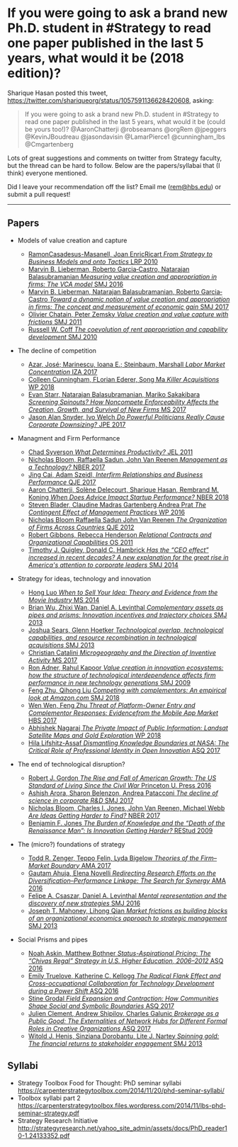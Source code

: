 # If you were going to ask a brand new Ph.D. student in #Strategy to read one paper published in the last 5 years, what would it be (2018 edition)?

Sharique Hasan posted this tweet, https://twitter.com/shariqueorg/status/1057591136628420608, asking:

> If you were going to ask a brand new Ph.D. student in #Strategy to read one paper published in the last 5 years, what would it be (could be yours too!)? @AaronChatterji @robseamans @orgRem @jpeggers @KevinJBoudreau @jasondavisin @LamarPierce1 @cunningham_lbs @Cmgartenberg

Lots of great suggestions and comments on twitter from Strategy faculty, but the thread can be hard to follow. Below are the papers/syllabai that (I think) everyone mentioned.

Did I leave your recommendation off the list? Email me (rem@hbs.edu) or submit a pull request!

---

## Papers
* Models of value creation and capture
  * [RamonCasadesus-Masanell, Joan EnricRicart _From Strategy to Business Models and onto Tactics_
    LRP 2010](https://www.sciencedirect.com/science/article/pii/S0024630110000051)
  * [Marvin B. Lieberman, Roberto Garcia‐Castro, Natarajan Balasubramanian _Measuring value creation and appropriation in firms: The VCA model_
  SMJ 2016 ](https://onlinelibrary.wiley.com/doi/abs/10.1002/smj.2565)
  * [Marvin B. Lieberman,  Natarajan Balasubramanian,  Roberto Garcia‐Castro _Toward a dynamic notion of value creation and appropriation in firms: The concept and measurement of economic gain_
    SMJ 2017 ](https://onlinelibrary.wiley.com/doi/abs/10.1002/smj.2708)
  * [Olivier Chatain, Peter Zemsky _Value creation and value capture with frictions_
    SMJ 2011 ](https://onlinelibrary.wiley.com/doi/abs/10.1002/smj.939)
  * [Russell W. Coff _The coevolution of rent appropriation and capability development_
    SMJ 2010 ](https://onlinelibrary.wiley.com/doi/abs/10.1002/smj.844)

* The decline of competition
  * [Azar, José; Marinescu, Ioana E.; Steinbaum, Marshall _Labor Market Concentration_
    IZA 2017 ](https://www.econstor.eu/bitstream/10419/177058/1/dp11254.pdf)
  * [Colleen Cunningham, FLorian Ederer, Song Ma _Killer Acquisitions_
    WP 2018 ](http://faculty.som.yale.edu/songma/files/cem_killeracquisitions.pdf)
  * [Evan Starr, Natarajan Balasubramanian, Mariko Sakakibara _Screening Spinouts? How Noncompete Enforceability Affects the Creation, Growth, and Survival of New Firms_
    MS 2017 ](https://papers.ssrn.com/sol3/papers.cfm?abstract_id=2523418)
  * [Jason Alan Snyder, Ivo Welch _Do Powerful Politicians Really Cause Corporate Downsizing?_
    JPE 2017 ](https://www.journals.uchicago.edu/doi/abs/10.1086/694204?journalCode=jpe)

* Managment and Firm Performance
  * [Chad Syverson _What Determines Productivity?_
    JEL 2011 ](http://home.uchicago.edu/syverson/productivitysurvey.pdf)
  * [Nicholas Bloom, Raffaella Sadun, John Van Reenen _Management as a Technology?_
    NBER 2017 ](https://www.nber.org/papers/w22327)
  * [Jing Cai, Adam Szeidl, _Interfirm Relationships and Business Performance_
    QJE 2017  ](https://academic.oup.com/qje/article/133/3/1229/4768295)
  * [Aaron Chatterji, Solène Delecourt, Sharique Hasan, Rembrand M. Koning _When Does Advice Impact Startup Performance?_
    NBER 2018 ](https://www.nber.org/papers/w24789)
  * [Steven Blader, Claudine Madras Gartenberg Andrea Prat _The Contingent Effect of Management Practices_
    WP 2016 ](https://papers.ssrn.com/sol3/papers.cfm?abstract_id=2594258)
  * [Nicholas Bloom  Raffaella Sadun  John Van Reenen _The Organization of Firms Across Countries_
    QJE 2012 ](https://academic.oup.com/qje/article-abstract/127/4/1663/1842108?redirectedFrom=fulltext)
  * [Robert Gibbons, Rebecca Henderson _Relational Contracts and Organizational Capabilities_
    OS 2011 ](https://pubsonline.informs.org/doi/abs/10.1287/orsc.1110.0715?journalCode=orsc)
  * [Timothy J. Quigley,  Donald C. Hambrick _Has the “CEO effect” increased in recent decades? A new explanation for the great rise in America's attention to corporate leaders_
    SMJ 2014 ](https://onlinelibrary.wiley.com/doi/abs/10.1002/smj.2258)

* Strategy for ideas, technology and innovation
  * [Hong Luo _When to Sell Your Idea: Theory and Evidence from the Movie Industry_
    MS 2014 ](https://pubsonline.informs.org/doi/abs/10.1287/mnsc.2014.1983)
  * [Brian Wu,  Zhixi Wan,  Daniel A. Levinthal _Complementary assets as pipes and prisms: Innovation incentives and trajectory choices_
    SMJ 2013 ](https://onlinelibrary.wiley.com/doi/abs/10.1002/smj.2159)
  * [Joshua Sears,  Glenn Hoetker _Technological overlap, technological capabilities, and resource recombination in technological acquisitions_
  SMJ 2013 ](https://onlinelibrary.wiley.com/doi/abs/10.1002/smj.2083)
  * [Christian Catalini _Microgeography and the Direction of Inventive Activity_
    MS 2017 ](https://pubsonline.informs.org/doi/10.1287/mnsc.2017.2798)
  * [Ron Adner, Rahul Kapoor _Value creation in innovation ecosystems: how the structure of technological interdependence affects firm performance in new technology generations_
    SMJ 2009 ](https://onlinelibrary.wiley.com/doi/abs/10.1002/smj.821)
  * [Feng Zhu,  Qihong Liu _Competing with complementors: An empirical look at Amazon.com_
    SMJ 2018 ](https://onlinelibrary.wiley.com/doi/pdf/10.1002/smj.2932)
  * [Wen Wen, Feng Zhu _Threat of Platform-Owner Entry and Complementor Responses: Evidencefrom the Mobile App Market_
    HBS 2017 ](https://www.hbs.edu/faculty/Publication%20Files/18-036_4f138a21-000c-44ac-a7c4-1acef3265ab1.pdf)
  * [Abhishek Nagaraj _The Private Impact of Public Information: Landsat Satellite Maps and Gold Exploration_
    WP 2018 ](http://abhishekn.com/files/nagaraj_landsat_oct2018.pdf)
  * [Hila Lifshitz-Assaf _Dismantling Knowledge Boundaries at NASA: The Critical Role of Professional Identity in Open Innovation_
    ASQ 2017 ](http://journals.sagepub.com/doi/full/10.1177/0001839217747876)

* The end of technological disruption?
  * [Robert J. Gordon _The Rise and Fall of American Growth: The US Standard of Living Since the Civil War_ 
    Princeton U. Press 2016 ](https://www.amazon.com/Rise-Fall-American-Growth-Princeton/dp/153661825X)
  * [Ashish Arora,  Sharon Belenzon,  Andrea Patacconi _The decline of science in corporate R&D_
    SMJ 2017 ](https://onlinelibrary.wiley.com/doi/full/10.1002/smj.2693)
  * [Nicholas Bloom, Charles I. Jones, John Van Reenen, Michael Webb _Are Ideas Getting Harder to Find?_ 
    NBER 2017 ](https://www.nber.org/papers/w23782)
  * [Benjamin F. Jones _The Burden of Knowledge and the “Death of the Renaissance Man”: Is Innovation Getting Harder?_
    REStud 2009 ](https://academic.oup.com/restud/article-abstract/76/1/283/1577537?redirectedFrom=fulltext)

* The (micro?) foundations of strategy
  * [Todd R. Zenger, Teppo Felin, Lyda Bigelow _Theories of the Firm–Market Boundary_
    AMA 2017 ](https://journals.aom.org/doi/abs/10.5465/19416520.2011.590301)
  * [Gautam Ahuja, Elena Novelli _Redirecting Research Efforts on the Diversification–Performance Linkage: The Search for Synergy_
    AMA 2016](https://journals.aom.org/doi/abs/10.5465/annals.2014.0079)
  * [Felipe A. Csaszar,  Daniel A. Levinthal _Mental representation and the discovery of new strategies_
    SMJ 2016](https://onlinelibrary.wiley.com/doi/abs/10.1002/smj.2440)
  * [Joseph T. Mahoney, Lihong Qian _Market frictions as building blocks of an organizational economics approach to strategic management_ SMJ 2013 ](https://onlinelibrary.wiley.com/doi/abs/10.1002/smj.2056)

* Social Prisms and pipes
  * [Noah Askin, Matthew Bothner _Status-Aspirational Pricing: The “Chivas Regal” Strategy in U.S. Higher Education, 2006–2012_
  ASQ 2016 ](http://journals.sagepub.com/doi/abs/10.1177/0001839216629671?journalCode=asqa)
  * [Emily Truelove, Katherine C. Kellogg _The Radical Flank Effect and Cross-occupational Collaboration for Technology Development during a Power Shift_
    ASQ 2016 ](http://journals.sagepub.com/doi/full/10.1177/0001839216647679)
  * [Stine Grodal _Field Expansion and Contraction: How Communities Shape Social and Symbolic Boundaries_
    ASQ 2017 ](http://journals.sagepub.com/doi/abs/10.1177/0001839217744555?journalCode=asqa)
  * [Julien Clement, Andrew Shipilov, Charles Galunic _Brokerage as a Public Good: The Externalities of Network Hubs for Different Formal Roles in Creative Organizations_
    ASQ 2017 ](http://journals.sagepub.com/doi/abs/10.1177/0001839217708984?journalCode=asqa)
  * [Witold J. Henis,  Sinziana Dorobantu,  Lite J. Nartey _Spinning gold: The financial returns to stakeholder engagement_
    SMJ 2013 ](https://onlinelibrary.wiley.com/doi/abs/10.1002/smj.2180)


## Syllabi
* Strategy Toolbox Food for Thought: PhD seminar syllabi https://carpenterstrategytoolbox.com/2014/11/20/phd-seminar-syllabi/
* Toolbox syllabi part 2 https://carpenterstrategytoolbox.files.wordpress.com/2014/11/lbs-phd-seminar-strategy.pdf
* Strategy Research Initiative http://strategyresearch.net/yahoo_site_admin/assets/docs/PhD_reader10-1.24133352.pdf
